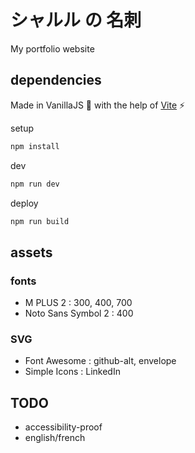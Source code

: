 # シャルル の 名刺

My portfolio website

## dependencies

Made in VanillaJS 🍦 with the help of [Vite](https://vitejs.dev/) ⚡

setup
```sh
npm install
```

dev
```sh
npm run dev
```

deploy
```sh
npm run build
```

## assets

### fonts

- M PLUS 2 : 300, 400, 700
- Noto Sans Symbol 2 : 400

### SVG

- Font Awesome : github-alt, envelope
- Simple Icons : LinkedIn

## TODO

- accessibility-proof
- english/french